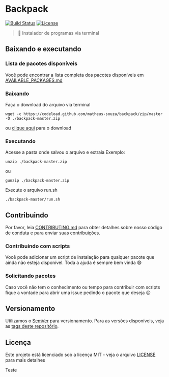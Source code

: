 # Backpack
[![Build Status](https://travis-ci.org/matheus-souza/backpack.svg?branch=master)](https://travis-ci.org/matheus-souza/backpack)
[![License](https://img.shields.io/badge/license-MIT-blue.svg)](https://raw.githubusercontent.com/matheus-souza/scripts-ubuntu/master/LICENSE?token=AOS6NKNerpMWxI0PMIv098_vLDeDpyEyks5ZUlUbwA%3D%3D)

> :school_satchel: Instalador de programas via terminal

## Baixando e executando

### Lista de pacotes disponíveis
Você pode encontrar a lista completa dos pacotes disponíveis em [AVAILABLE_PACKAGES.md](AVAILABLE_PACKAGES.md)

### Baixando
Faça o download do arquivo via terminal
```
wget -c https://codeload.github.com/matheus-souza/backpack/zip/master -O ./backpack-master.zip
```

ou [clique aqui](https://codeload.github.com/matheus-souza/backpack/zip/master) para o download

### Executando
Acesse a pasta onde salvou o arquivo e extraia
Exemplo:
```
unzip ./backpack-master.zip
```
ou
```
gunzip ./backpack-master.zip
```
Execute o arquivo run.sh
```
./backpack-master/run.sh
```

## Contribuindo
Por favor, leia [CONTRIBUTING.md](CONTRIBUTING.md) para obter detalhes sobre nosso código de conduta e para enviar suas contribuições.

### Contribuindo com scripts
Você pode adicionar um script de instalação para qualquer pacote que ainda não esteja disponível. Toda a ajuda é sempre bem vinda :smile:
### Solicitando pacotes
Caso você não tem o conhecimento ou tempo para contribuir com scripts fique a vontade para abrir uma issue pedindo o pacote que deseja :wink:

## Versionamento

Utilizamos o [SemVer](http://semver.org/) para versionamento. Para as versões disponíveis, veja as [tags deste repositório](https://github.com/your/project/tags).

## Licença

Este projeto está licenciado sob a licença MIT - veja o arquivo [LICENSE](LICENSE) para mais detalhes


Teste
